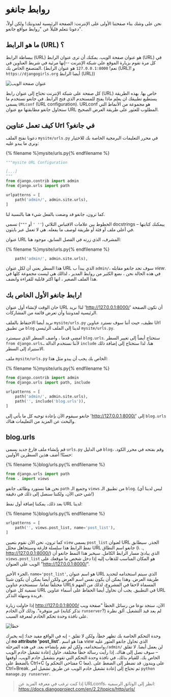 # روابط جانغو

نحن على وشك بناء صفحتنا الأولى على الإنترنت: الصفحة الرئيسية لمدونتك! ولكن أولاً، دعونا نتعلم قليلاً عن "روابط مواقع جانغو".

## ما هو الرابط (URL) ؟

ببساطة الرابط (URL) هو عنوان صفحة الويب. يمكنك أن ترى عنوان الرابط (URL) في كل مرة تقوم بزيارة الموقع على شبكة الإنترنت --إنها مرئية في شريط العناوين في المتصفح الخاص بك. (نعم! `127.0.0.1:8000` هو عنوان الرابط (URL)! و `https://djangogirls.org` أيضا الرابط (URL))

![عنوان صفحة الويب](images/url.png)

كل صفحة على شبكة الإنترنت تحتاج إلى عنوان رابط (URL) خاص بها. بهذه الطريقة يستطيع تطبيقك ان يعلم ماذا يفتح للمستخدم الذي فتح الرابط. في جانغو نستخدم ما يسمى `URLconf` (URL configuration). URLconf هو مجموعة من الأنماط التي ستحاول جانغو مطابقتها مع عنوان URL المطلوب للعثور على طريقة العرض الصحيح.

## كيف تعمل عناوين Url في جانغو؟

دعونا نفتح الملف `mysite/urls.py` في محرر التعليمات البرمجية الخاصة بك للاختيار ونرى ما يبدو عليه:

{% filename %}mysite/urls.py{% endfilename %}

```python
"""mysite URL Configuration

[...]
"""
from django.contrib import admin
from django.urls import path

urlpatterns = [
    path('admin/', admin.site.urls),
]
```

كما ترون، جانغو قد وضعت بالفعل شيء هنا بالنسبة لنا.

الخطوط بين علامات الاقتباس الثلاثي (`'' '` أو `"""`) تسمى docstrings – ييمكنك كتابتها في أعلى ملف أو فئة أو طريقة لوصف ما يفعله. هي لا تعمل عبر بايثون.

عنوان URL المشرف، الذي زرته في الفصل السابق، موجود هنا:

{% filename %}mysite/urls.py{% endfilename %}

```python
    path('admin/', admin.site.urls),
```

هذا السطر يعني أن لكل عنوان URL الذي يبدأ ب `admin/`، سوف تجد جانغو مقابله *view*. في هذه الحالة نحن ، نضع الكثير من روابط المدير ، لذالك هي ليست مجموعة كلها في هذا الملف الصغير ، انها اكثر قابلية للقراءة وانضف.

## رابط جانغو الأول الخاص بك!

حان الوقت لإنشاء أول عنوان URL لنا! نريد 'http://127.0.0.1:8000/' أن تكون الصفحة الرئيسية لمدونتنا وأن تعرض قائمة من المشاركات.

نريد أيضا الاحتفاظ بالملف `mysite/urls.py` نظيف، حيث أننا سوف نسترد عناوين Url من تطبيق `blog` لدينا إلى الملف الرئيسي `mysite/urls.py`.

امضي قدما ، واضف السطر الذي سيسترد `blog.urls`. ستحتاج أيضاً إلى تغيير السطر `from django.urls…` لأننا نستخدم الدالة `include` هنا، لذا ستحتاج إلى إضافة ذلك الاستيراد إلى السطر.

ملف `mysite/urls.py` الخاص بك يجب أن يبدو مثل هذا:

{% filename %}mysite/urls.py{% endfilename %}

```python
from django.contrib import admin
from django.urls import path, include

urlpatterns = [
    path('admin/', admin.site.urls),
    path('', include('blog.urls')),
]
```

جانغو سيقوم الآن بإعادة توجيه كل ما يأتي إلى 'http://127.0.0.1:8000/' إلى `blog.urls` والبحث عن المزيد من التعليمات هناك.

## blog.urls

قم بإنشاء ملف فارغ جديد يسمى `urls.py` في الدليل `blog`، وقم بفتحه في محرر الكود. حسنًا! أضف هذين السطرين الأوليين:

{% filename %}blog/urls.py{% endfilename %}

```python
from django.urls import path
from . import views
```

نحن هنا نستورد وظائف جانغو `path` وجميع الـ `views` من تطبيق الـ `blog`. (ليس لدينا أي شي حتى الآن، ولكننا سنصل إلى ذلك في دقيقة!)

بعد ذلك، يمكننا إضافة أول نمط URL لدينا:

{% filename %}blog/urls.py{% endfilename %}

```python
urlpatterns = [
    path('', views.post_list, name='post_list'),
]
```

كما ترون، نحن الآن نقوم بتعيين `view` يسمى `post_list` لعنوان URL الجذر. سيطابق نمط الرابط هذا سلسلة فارغة وسيتجاهل محلل URL جانغو اسم النطاق (i. ., http://127.0.0.1:8000/) الذي يبادئ مسار الرابط الكامل. سيخبر هذا النمط جانغو أن `views.post_list` هو المكان المناسب للذهاب إليه إذا دخل شخص ما موقعك على الويب على العنوان "http://127.0.0.1:8000/".

الجزء الأخير، `name='post_list'`, هو اسم عنوان URL الذي سيتم استخدامه لتحديد طريقة العرض. وهذا يمكن أن يكون نفس اسم العرض ولكن أيضا يمكن أن يكون شيئا مختلفاً تماما. سنستخدم عناوين URLs المسماة لاحقا في المشروع، لذلك من المهم تسمية كل عنوان URL في التطبيق. يجب أن نحاول أيضا الحفاظ على أسماء عناوين URL فريدة وسهلة التذكر.

إذا حاولت زيارة http://127.0.0.1:8000/ الآن، ستجد نوعا من رسائل الخطأ "صفحة ويب غير متوفرة". وذلك لأن الخادم (تذكر كتابة `runserver`?) لم يعد قيد التشغيل. ألق نظرة على نافذة وحدة تحكم الخادم لمعرفة السبب.

![خطأ](images/error1.png)

وحدة التحكم الخاصة بك تظهر خطأ، ولكن لا تقلق - إنه في الواقع مفيد جدا: إنه يخبرك أن **no attribute 'post_list'**. هذا هو اسم *view* الذي تحاول جانغو العثور عليه واستخدامه، ولكن لم نقم بإنشاءه بعد. في هذه المرحلة،`/admin/` لن يعمل أيضا. لا تقلق – سوف نصل إلى هناك. إذا رأيت رسالة خطأ مختلفة، حاول إعادة تشغيل خادم الويب الخاص بك. للقيام بذلك، في نافذة وحدة التحكم التي تقوم بتشغيل خادم الويب، أوقفها بالضغط على Ctrl+C (مفتاحي التحكم و C معا). على ويندوز، قد تضطر إلى الضغط على Ctrl+Break. ثم تحتاج إلى إعادة تشغيل خادم الويب عن طريق تشغيل أمر `python manage.py runserver`.

> إذا كنت ترغب في معرفة المزيد عن URLconfs، انظر إلى الوثائق الرسمية: https://docs.djangoproject.com/en/2.2/topics/http/urls/